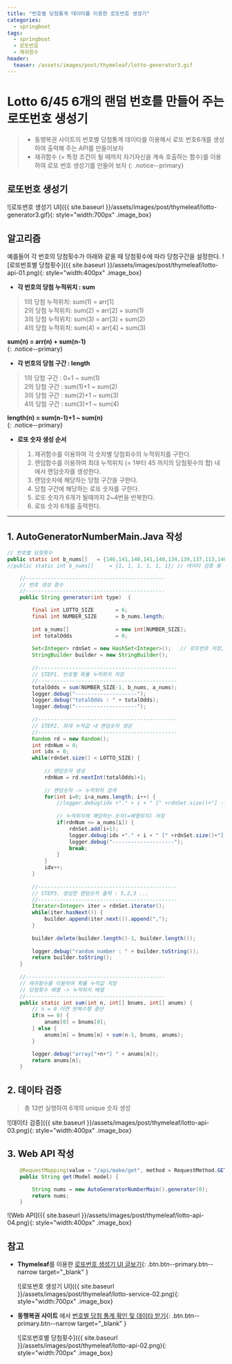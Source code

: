 ```yaml
---
title: "번호별 당첨통계 데이타를 이용한 로또번호 생성기"
categories: 
  - springboot
tags:
  - springboot
  - 로또번호
  - 재귀함수
header:
  teaser: /assets/images/post/thymeleaf/lotto-generator3.gif
---
```


# Lotto 6/45 6개의 랜덤 번호를 만들어 주는 로또번호 생성기 
> + 동행복권 사이트의 번호별 당첨통계 데이타를 이용해서 로또 번호6개를 생성하여 출력해 주는 API를 만들어보자
> + 재귀함수 (= 특정 조건이 될 때까지 자기자신을 계속 호출하는 함수)를 이용하여 로또 번호 생성기를 만들어 보자
{: .notice--primary}

## 로또번호 생성기
 ![로또번호 생성기 UI]({{ site.baseurl }}/assets/images/post/thymeleaf/lotto-generator3.gif){: style="width:700px" .image_box}


## 알고리즘

예를들어 각 번호의 당첨횟수가 아래와 같을 때 당첨횟수에 따라 당첨구간을 설정한다.
![로또번호별 당첨횟수]({{ site.baseurl }}/assets/images/post/thymeleaf/lotto-api-01.png){: style="width:400px" .image_box}

+ **각 번호의 당첨 누적위치 : sum**    

> 1의 당첨 누적위치: sum(1) = arr[1]    
> 2의 당첨 누적위치: sum(2) = arr[2] + sum(1)    
> 3의 당첨 누적위치: sum(3) = arr[3] + sum(2)    
> 4의 당첨 누적위치: sum(4) = arr[4] + sum(3)    

**sum(n) = arr(n) + sum(n-1)**  
{: .notice--primary}  


+ **각 번호의 당첨 구간 : length**    

> 1의 당첨 구간  : 0+1 ~ sum(1)    
> 2의 당첨 구간  : sum(1)+1 ~ sum(2)    
> 3의 당첨 구간  : sum(2)+1 ~ sum(3)    
> 4의 당첨 구간  : sum(3)+1 ~ sum(4)    

**length(n) = sum(n-1)+1 ~ sum(n)**  
{: .notice--primary}  
    
+ **로또 숫자 생성 순서**    

> 1. 재귀함수를 이용하여 각 숫자별 당첨회수의 누적위치를 구한다.
> 2. 랜덤함수를 이용하여 최대 누적위치 (= 1부터 45 까지의 당첨횟수의 합) 내에서 랜덤숫자를 생성한다.
> 3. 랜덤숫자에 해당하는 당첨 구간을 구한다.
> 4. 당첨 구간에 해당하는 로또 숫자를 구한다.
> 5. 로또 숫자가 6개가 될때까지 2~4번을 반복한다.
> 6. 로또 숫자 6개를 출력한다.

---

## 1. AutoGeneratorNumberMain.Java 작성

```java
// 번호별 당첨횟수
public static int b_nums[]   = {146,141,140,141,140,134,139,137,113,140,144,156,151,152,144,138,152,155,140,148,142,123,126,140,135,143,154,127,134,128,142,123,147,162,137,143,146,139,150,147,131,138,148,141,151};
//public static int b_nums[]     = {1, 1, 1, 1, 1, 1}; // 데이타 검증 용 

    //---------------------------------------------
    // 번호 생성 함수
    //---------------------------------------------    
    public String generator(int type)  {

        final int LOTTO_SIZE       = 6;
        final int NUMBER_SIZE      = b_nums.length;
        
        int a_nums[]               = new int[NUMBER_SIZE];
        int totalOdds              = 0;
        
        Set<Integer> rdnSet = new HashSet<Integer>();   // 로또번호 저장, Unique 보장을 위해 Set 이용
        StringBuilder builder = new StringBuilder();
        
        //---------------------------------------------
        // STEP1. 번호별 확률 누적위치 저장
        //---------------------------------------------    
        totalOdds = sum(NUMBER_SIZE-1, b_nums, a_nums);
        logger.debug("--------------------");
        logger.debug("totalOdds : " + totalOdds);
        logger.debug("--------------------");
                
        //---------------------------------------------
        // STEP2. 최대 누적값 내 랜덤숫자 생성
        //---------------------------------------------    
        Random rd = new Random();        
        int rdnNum = 0;
        int idx = 0;
        while(rdnSet.size() < LOTTO_SIZE) {
            
            // 랜덤숫자 생성
            rdnNum = rd.nextInt(totalOdds)+1;
            
            // 랜덤숫자 -> 누적위치 검색
            for(int i=0; i<a_nums.length; i++) {
                //logger.debug(idx +"." + i + " [" +rdnSet.size()+"] ----> " + rdnNum +" <= " + a_nums[i]);
                
                // 누적위치에 해당하는 숫자(=배열위치) 저장 
                if(rdnNum <= a_nums[i]) {
                    rdnSet.add(i+1);
                    logger.debug(idx +"." + i + " [" +rdnSet.size()+"] ----> " + rdnNum +" <= " + a_nums[i]);
                    logger.debug("--------------------");                  
                    break;
                }
            }
            idx++;
        }
        
        //---------------------------------------------
        // STEP3. 생성한 랜덤숫자 출력 : 5,2,3 ...
        //--------------------------------------------- 
        Iterator<Integer> iter = rdnSet.iterator();
        while(iter.hasNext()) {
            builder.append(iter.next()).append(",");
        }
        
        builder.delete(builder.length()-1, builder.length());
        
        logger.debug("random number : " + builder.toString());
        return builder.toString();
    }
    
    //---------------------------------------------
    // 재귀함수를 이용하여 확률 누적값 저장
    // 당첨횟수 배열 -> 누적위치 배열 
    //---------------------------------------------
    public static int sum(int n, int[] bnums, int[] anums) {
        // n = 0 이면 반복수행 중단
        if(n == 0) {
            anums[0] = bnums[0];
        } else {          
            anums[n] = bnums[n] + sum(n-1, bnums, anums);
        }

        logger.debug("array["+n+"] " + anums[n]);
        return anums[n];
    } 
```
## 2. 데이타 검증
> 총 13번 실행하여 6개의 unique 숫자 생성    

![데이타 검증]({{ site.baseurl }}/assets/images/post/thymeleaf/lotto-api-03.png){: style="width:400px" .image_box}

## 3. Web API 작성

```java
    @RequestMapping(value = "/api/make/get", method = RequestMethod.GET)
    public String get(Model model) {

        String nums = new AutoGeneratorNumberMain().generator(0);
        return nums;
    }
```    
![Web API]({{ site.baseurl }}/assets/images/post/thymeleaf/lotto-api-04.png){: style="width:400px" .image_box}

## 참고

<!--
## 로또번호 생성기
<iframe width="1000" height="570" src="http://localhost:8080/test/temp.co" frameborder="0"  allowfullscreen></iframe> 

`* 상용서버가 아니라 접속이 안 될 수 있습니다.`
-->

+ **Thymeleaf**를 이용한 [로또번호 생성기 UI 글보기](/springboot/thymeleaf-lotto/){: .btn.btn--primary.btn--narrow target="_blank" }

   ![로또번호 생성기 UI]({{ site.baseurl }}/assets/images/post/thymeleaf/lotto-service-02.png){: style="width:700px" .image_box}

+ **동행복권 사이트** 에서
[번호별 당첨 통계 확인 및 데이타 받기](https://www.dhlottery.co.kr/gameResult.do?method=statByNumber){: .btn.btn--primary.btn--narrow target="_blank" }

   ![로또번호별 당첨횟수]({{ site.baseurl }}/assets/images/post/thymeleaf/lotto-api-02.png){: style="width:700px" .image_box}



